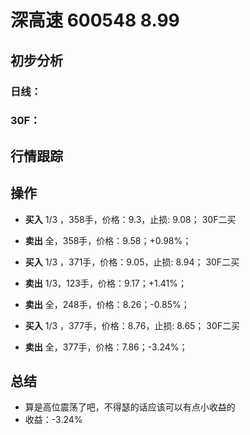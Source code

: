 # 深高速 600548 8.99
## 初步分析
### 日线：
  
### 30F：
  
## 行情跟踪
  
## 操作
  - **买入** 1/3 ，358手，价格：9.3，止损: 9.08； 30F二买
  - **卖出** 全，358手，价格：9.58；+0.98%；

  - **买入** 1/3 ，371手，价格：9.05，止损: 8.94； 30F二买
  - **卖出** 1/3，123手，价格：9.17；+1.41%；
  - **卖出** 全，248手，价格：8.26；-0.85%；

  - **买入** 1/3 ，377手，价格：8.76，止损: 8.65； 30F二买
  - **卖出** 全，377手，价格：7.86；-3.24%；

## 总结
  - 算是高位震荡了吧，不得瑟的话应该可以有点小收益的
  - 收益：-3.24%